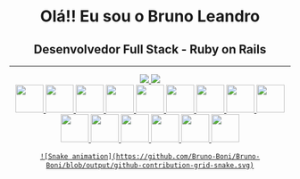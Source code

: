 <h1 align="center"> Olá!! Eu sou o Bruno Leandro </h1>
<h2 align="center"> Desenvolvedor Full Stack - Ruby on Rails </h2>

---

<div align="center">
  <a href="https://github.com/rafaballerini">
  <img height="180em" src="https://github-readme-stats.vercel.app/api?username=Bruno-Boni&show_icons=true&theme=dracula&include_all_commits=true&count_private=true"/>
  <img height="180em" src="https://github-readme-stats.vercel.app/api/top-langs/?username=Bruno-Boni&layout=compact&langs_count=7&theme=dracula"/> <br/>
  <img src="https://cdn.jsdelivr.net/gh/devicons/devicon/icons/ruby/ruby-original.svg", height="50em", width="50em"/>
  <img src="https://cdn.jsdelivr.net/gh/devicons/devicon/icons/mysql/mysql-original.svg", height="50em", width="50em"/>
  <img src="https://cdn.jsdelivr.net/gh/devicons/devicon/icons/javascript/javascript-original.svg", height="50em", width="50em"/>
  <img src="https://cdn.jsdelivr.net/gh/devicons/devicon/icons/html5/html5-original.svg", height="50em", width="50em"/>
  <img src="https://cdn.jsdelivr.net/gh/devicons/devicon/icons/css3/css3-original.svg", height="50em", width="50em"/>
  <img src="https://cdn.jsdelivr.net/gh/devicons/devicon/icons/docker/docker-original.svg", height="50em", width="50em"/>
  <img src="https://cdn.jsdelivr.net/gh/devicons/devicon/icons/python/python-original.svg", height="50em", width="50em"/>
  <img src="https://cdn.jsdelivr.net/gh/devicons/devicon/icons/postgresql/postgresql-original.svg", height="50em", width="50em"/>
  <img src="https://cdn.jsdelivr.net/gh/devicons/devicon/icons/rails/rails-original-wordmark.svg", height="50em", width="50em"/>
  <img src="https://cdn.jsdelivr.net/gh/devicons/devicon/icons/sass/sass-original.svg", height="50em", width="50em"/>
  <img src="https://cdn.jsdelivr.net/gh/devicons/devicon/icons/nodejs/nodejs-original.svg", height="50em", width="50em"/>
  <img src="https://cdn.jsdelivr.net/gh/devicons/devicon/icons/angularjs/angularjs-original.svg", height="50em", width="50em"/>
  <img src="https://cdn.jsdelivr.net/gh/devicons/devicon/icons/vuejs/vuejs-original.svg", height="50em", width="50em"/>
  <img src="https://cdn.jsdelivr.net/gh/devicons/devicon/icons/typescript/typescript-original.svg", height="50em", width="50em"/>
  <img src="https://cdn.jsdelivr.net/gh/devicons/devicon/icons/mongodb/mongodb-original.svg", height="50em", width="50em"/>    
    
    
    ![Snake animation](https://github.com/Bruno-Boni/Bruno-Boni/blob/output/github-contribution-grid-snake.svg)
    
</div>


  
